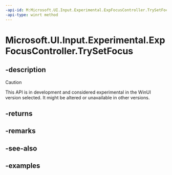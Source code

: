 ```yaml
---
-api-id: M:Microsoft.UI.Input.Experimental.ExpFocusController.TrySetFocus
-api-type: winrt method
---
```


# Microsoft.UI.Input.Experimental.ExpFocusController.TrySetFocus

<!--
public bool TrySetFocus ();
-->

## -description

> [!CAUTION]
> This API is in development and considered experimental in the WinUI version selected. It might be altered or unavailable in other versions.

## -returns

## -remarks

## -see-also

## -examples
